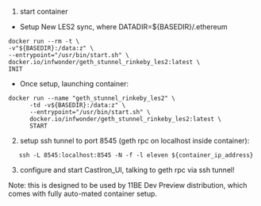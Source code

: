 1. start container
- Setup New LES2 sync, where DATADIR=${BASEDIR}/.ethereum
```
docker run --rm -t \
-v"${BASEDIR}:/data:z" \
--entrypoint="/usr/bin/start.sh" \
docker.io/infwonder/geth_stunnel_rinkeby_les2:latest \ 
INIT
```

- Once setup, launching container:
```
docker run --name "geth_stunnel_rinkeby_les2" \
      -td -v${BASEDIR}:/data:z" \
      --entrypoint="/usr/bin/start.sh" \
      docker.io/infwonder/geth_stunnel_rinkeby_les2:latest \
      START
```

2. setup ssh tunnel to port 8545 (geth rpc on localhost inside container):
  ```
     ssh -L 8545:localhost:8545 -N -f -l eleven ${container_ip_address}
  ```

3. configure and start CastIron_UI, talking to geth rpc via ssh tunnel!

Note: this is designed to be used by 11BE Dev Preview distribution, which comes 
with fully auto-mated container setup. 
